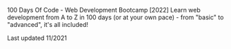 100 Days Of Code - Web Development Bootcamp [2022]
Learn web development from A to Z in 100 days (or at your own pace) - from "basic" to "advanced", it's all included!

Last updated 11/2021

